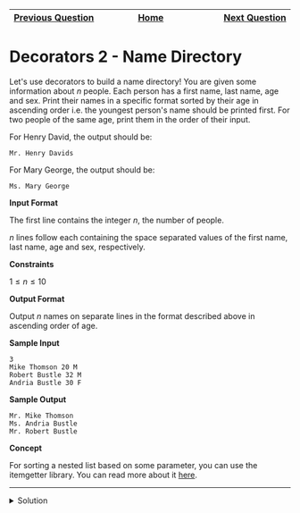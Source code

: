 | <img width=1000>[Previous Question](https://github.com/Kevin-Lago/python-hackerrank-solutions/tree/main/src/python/closures_and_decorators/standardize_mobile_number_using_decorators)</img> | <img width=1000>[Home](https://github.com/Kevin-Lago/python-hackerrank-solutions)</img> | <img width=1000>[Next Question](https://github.com/Kevin-Lago/python-hackerrank-solutions/tree/main/src/python/numpy/arrays)</img> |
|:---|:---:|---:|

# Decorators 2 - Name Directory

Let's use decorators to build a name directory! You are given some information about $n$ people. Each person has a first name, last name, age and sex. Print their names in a specific format sorted by their age in ascending order i.e. the youngest person's name should be printed first. For two people of the same age, print them in the order of their input.

For Henry David, the output should be:

```
Mr. Henry Davids
```

For Mary George, the output should be:

```
Ms. Mary George
```

__Input Format__

The first line contains the integer $n$, the number of people.

$n$ lines follow each containing the space separated values of the first name, last name, age and sex, respectively.

__Constraints__

$1 \le n \le 10$

__Output Format__

Output $n$ names on separate lines in the format described above in ascending order of age.

__Sample Input__

```
3
Mike Thomson 20 M
Robert Bustle 32 M
Andria Bustle 30 F
```

__Sample Output__

```
Mr. Mike Thomson
Ms. Andria Bustle
Mr. Robert Bustle
```

__Concept__

For sorting a nested list based on some parameter, you can use the itemgetter library. You can read more about it [here]().

---

<details><summary>Solution</summary>
    
```python
def person_lister(f):
    def inner(people):
        return [f(person) for person in sorted(people, key=lambda s: int(s[2]))]
    return inner


@person_lister
def name_format(person):
    return ("Mr. " if person[3] == "M" else "Ms. ") + person[0] + " " + person[1]


if __name__ == '__main__':
    people = [input().split() for i in range(int(input()))]
    print(*name_format(people), sep='\n')
```
</details>

